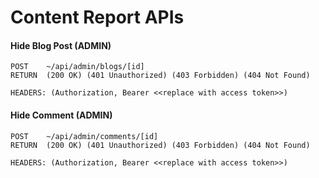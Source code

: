 # Content Report APIs

#### Hide Blog Post (ADMIN)

```
POST    ~/api/admin/blogs/[id]
RETURN  (200 OK) (401 Unauthorized) (403 Forbidden) (404 Not Found)

HEADERS: (Authorization, Bearer <<replace with access token>>)

```
#### Hide Comment (ADMIN)

```
POST    ~/api/admin/comments/[id]
RETURN  (200 OK) (401 Unauthorized) (403 Forbidden) (404 Not Found)

HEADERS: (Authorization, Bearer <<replace with access token>>)

```